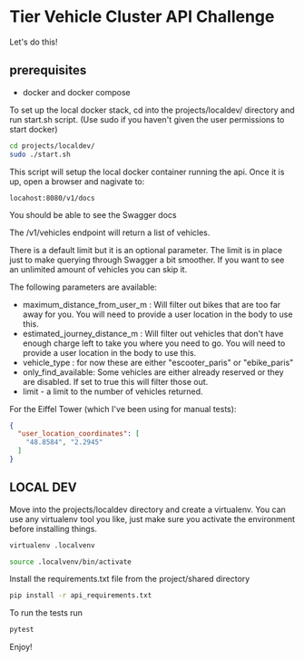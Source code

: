 # Tier Vehicle Cluster API Challenge
Let's do this!
## prerequisites
- docker and docker compose

To set up the local docker stack, cd into the projects/localdev/ directory and run start.sh script.
(Use sudo if you haven't given the user permissions to start docker)
```bash
cd projects/localdev/
sudo ./start.sh
```
This script will setup the local docker container running the api. Once it is up, open a browser and nagivate to:
```
locahost:8080/v1/docs
```
You should be able to see the Swagger docs

The /v1/vehicles endpoint will return a list of vehicles. 

There is a default limit but it is an optional parameter. The limit is in place just to make querying through Swagger a bit smoother. If you want to see an unlimited amount of vehicles you can skip it. 

The following parameters are available:
- maximum_distance_from_user_m :  Will filter out bikes that are too far away for you. You will need to provide a user location in the body to use this. 
- estimated_journey_distance_m : Will filter out vehicles that don't have enough charge left to take you where you need to go. You will need to provide a user location in the body to use this. 
- vehicle_type  : for now these are either "escooter_paris" or "ebike_paris"
- only_find_available: Some vehicles are either already reserved or they are disabled. If set to true this will filter those out.
- limit - a limit to the number of vehicles returned.

For the Eiffel Tower (which I've been using for manual tests):
``` json
{
  "user_location_coordinates": [
    "48.8584", "2.2945"
  ]
}
```

## LOCAL DEV

Move into the projects/localdev directory and create a virtualenv. You can use any virtualenv tool you like, just make sure you activate the environment before installing things.
```bash
virtualenv .localvenv

source .localvenv/bin/activate
```
Install the requirements.txt file from the project/shared directory
```bash
pip install -r api_requirements.txt
```

To run the tests run
``` bash
pytest
```

Enjoy!
